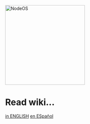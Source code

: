 <img src="https://cdn.rawgit.com/NodeOS/media/master/NodeOS.svg" alt="NodeOS" width="256" />

# Read wiki...

[in ENGLISH](./en/)
[en ESpañol](./es/)





